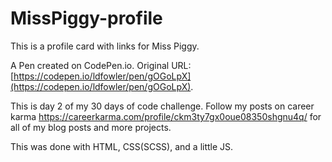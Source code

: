 # MissPiggy-profile
This is a profile card with links for Miss Piggy.

A Pen created on CodePen.io. Original URL: [https://codepen.io/ldfowler/pen/gOGoLpX](https://codepen.io/ldfowler/pen/gOGoLpX).

This is day 2 of my 30 days of code challenge.  Follow my posts on career karma https://careerkarma.com/profile/ckm3ty7gx0oue08350shgnu4q/ for  all of my blog posts and more projects. 

This was done with HTML, CSS(SCSS), and a little JS.
